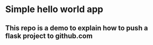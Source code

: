 # Simple hello world app
## This repo is a demo to explain how to push a flask project to github.com
